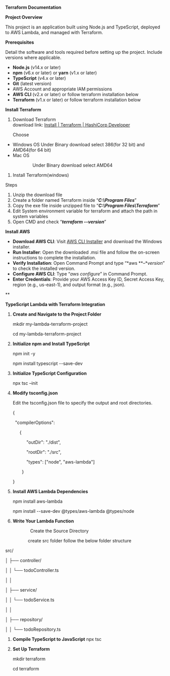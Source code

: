 **Terraform Documentation**

**Project Overview**

This project is an application built using Node.js and TypeScript, deployed to AWS Lambda, and managed with Terraform.

**Prerequisites**

Detail the software and tools required before setting up the project. Include versions where applicable.

- **Node.js** (v14.x or later)
- **npm** (v6.x or later) or **yarn** (v1.x or later)
- **TypeScript** (v4.x or later)
- **Git** (latest version)
- AWS Account and appropriate IAM permissions
- **AWS CLI** (v2.x or later) or follow terraform installation below
- **Terraform** (v1.x or later) or follow terraform installation below

**Install Terraform**

1. Download Terraform  
   download link: [Install | Terraform | HashiCorp Developer](https://developer.hashicorp.com/terraform/install)

   Choose 

- Windows OS
  Under Binary download select 386(for 32 bit) and AMD64(for 64 bit)
- Mac OS

`            `Under Binary download select AMD64

1. Install Terraform(windows)

Steps

1. Unzip the download file
1. Create a folder named Terraform inside “***C:\Program Files***”
1. Copy the exe file inside unzipped file to “***C:\Program Files\Terraform***”
1. Edit System environment variable for terraform and attach the path in system variables
1. Open CMD and check “***terraform --version***”




**Install AWS** 

- **Download AWS CLI**: Visit [AWS CLI Installer](https://docs.aws.amazon.com/cli/latest/userguide/getting-started-install.html) and download the Windows installer.
- **Run Installer**: Open the downloaded .msi file and follow the on-screen instructions to complete the installation.
- **Verify Installation**: Open Command Prompt and type “*aws **–**version*” to check the installed version.
- **Configure AWS CLI**: Type “*aws configure*” in Command Prompt.
- **Enter Credentials**: Provide your AWS Access Key ID, Secret Access Key, region (e.g., us-east-1), and output format (e.g., json).

**


**TypeScript Lambda with Terraform Integration**

1. **Create and Navigate to the Project Folder**

   mkdir my-lambda-terraform-project

   cd my-lambda-terraform-project

1. **Initialize npm and Install TypeScript**

   npm init -y

   npm install typescript --save-dev

1. **Initialize TypeScript Configuration**

   npx tsc –init

1. **Modify tsconfig.json**

   Edit the tsconfig.json file to specify the output and root directories.

   { 

   ` `"compilerOptions": 

   `   `{ 

   `      `"outDir": "./dist", 

   `      `"rootDir": "./src", 

   `      `"types": ["node", "aws-lambda"] 

   `    `} 

   }



1. **Install AWS Lambda Dependencies**

   npm install aws-lambda

   npm install --save-dev @types/aws-lambda @types/node

1. **Write Your Lambda Function**

`        	`Create the Source Directory

`          `create src folder follow the below folder structure 

src/

│   ├── controller/

│   │   └── todoController.ts 

│   │

│   ├── service/

│   │   └── todoService.ts    

│   │

│   ├── repository/

│   │   └── todoRepository.ts 

1. **Compile TypeScript to JavaScript**
   npx tsc


1. **Set Up Terraform**

   mkdir terraform

   cd terraform
